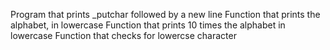 Program that prints _putchar followed by a new line
Function that prints the alphabet, in lowercase
Function that prints 10 times the alphabet in lowercase
Function that checks for lowercse character
